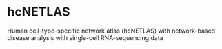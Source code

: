 # hcNETLAS
Human cell-type-specific network atlas (hcNETLAS) with network-based disease analysis with single-cell RNA-sequencing data
